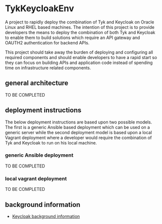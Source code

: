 # TykKeycloakEnv
A project to rapidly deploy the combination of Tyk and Keycloak on Oracle Linux and RHEL based machines. The intention of this project is to provide developers the means to deploy the combination of both Tyk and Keycloak to enable them to build solutions which require an API gateway and OAUTH2 authentication for backend APIs.

This project should take away the burden of deploying and configuring all required components and should enable developers to have a rapid start so they can focus on building APIs and application code instead of spending time on infrastructure related components.

## general architecture
TO BE COMPLETED

## deployment instructions
The below deployment instructions are based upon two possible models. The first is a generic Ansible based deployment which can be used on a generic server while the second deployment model is based upon a local Vagrant deployment where a developer would require the combination of Tyk and Keycloak to run on his local machine.

### generic Ansible deployment
TO BE COMPLETED

### local vagrant deployment
TO BE COMPLETED

## background information
* [Keycloak background information](./doc/background/keycloak.md)
